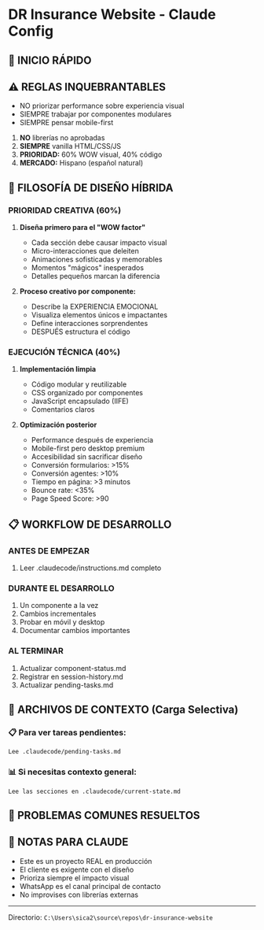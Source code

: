 # DR Insurance Website - Claude Config

## 🚀 INICIO RÁPIDO

## ⚠️ REGLAS INQUEBRANTABLES
- NO priorizar performance sobre experiencia visual
- SIEMPRE trabajar por componentes modulares
- SIEMPRE pensar mobile-first

1. **NO** librerías no aprobadas  
2. **SIEMPRE** vanilla HTML/CSS/JS
3. **PRIORIDAD:** 60% WOW visual, 40% código
4. **MERCADO:** Hispano (español natural)

## 🎨 FILOSOFÍA DE DISEÑO HÍBRIDA

### PRIORIDAD CREATIVA (60%)
1. **Diseña primero para el "WOW factor"**
   - Cada sección debe causar impacto visual
   - Micro-interacciones que deleiten
   - Animaciones sofisticadas y memorables
   - Momentos "mágicos" inesperados
   - Detalles pequeños marcan la diferencia

2. **Proceso creativo por componente:**
   - Describe la EXPERIENCIA EMOCIONAL
   - Visualiza elementos únicos e impactantes
   - Define interacciones sorprendentes
   - DESPUÉS estructura el código

### EJECUCIÓN TÉCNICA (40%)
1. **Implementación limpia**
   - Código modular y reutilizable
   - CSS organizado por componentes
   - JavaScript encapsulado (IIFE)
   - Comentarios claros

2. **Optimización posterior**
   - Performance después de experiencia
   - Mobile-first pero desktop premium
   - Accesibilidad sin sacrificar diseño
   - Conversión formularios: >15%
   - Conversión agentes: >10%
   - Tiempo en página: >3 minutos
   - Bounce rate: <35%
   - Page Speed Score: >90
   
## 📋 WORKFLOW DE DESARROLLO

### ANTES DE EMPEZAR

1. Leer .claudecode/instructions.md completo

### DURANTE EL DESARROLLO

1. Un componente a la vez
2. Cambios incrementales
3. Probar en móvil y desktop
4. Documentar cambios importantes

### AL TERMINAR

1. Actualizar component-status.md
2. Registrar en session-history.md
3. Actualizar pending-tasks.md

## 📁 ARCHIVOS DE CONTEXTO (Carga Selectiva)

### 📋 Para ver tareas pendientes:
`Lee .claudecode/pending-tasks.md`

### 📊 Si necesitas contexto general:
`Lee las secciones en .claudecode/current-state.md`

## 🚨 PROBLEMAS COMUNES RESUELTOS

## 💬 NOTAS PARA CLAUDE

- Este es un proyecto REAL en producción
- El cliente es exigente con el diseño
- Prioriza siempre el impacto visual
- WhatsApp es el canal principal de contacto
- No improvises con librerías externas

---
Directorio: `C:\Users\sica2\source\repos\dr-insurance-website`